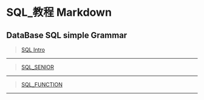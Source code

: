 # SQL_教程 Markdown
## DataBase SQL simple Grammar 

> [SQL Intro](https://github.com/jambestwick/SQL_Grammar/blob/main/basic)
-------------
> [SQL_SENIOR](https://github.com/jambestwick/SQL_Grammar/blob/main/senior)
--------------
> [SQL_FUNCTION](https://github.com/jambestwick/SQL_Grammar/blob/main/func)
--------------------------
